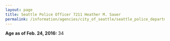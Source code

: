 ```yaml
---
layout: page
title: Seattle Police Officer 7211 Heather M. Sauer
permalink: /information/agencies/city_of_seattle/seattle_police_department/copbook/7211/
---
```


**Age as of Feb. 24, 2016:** 34
